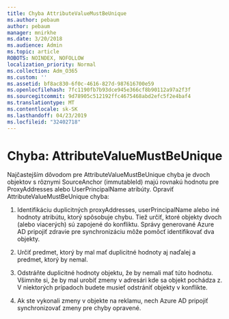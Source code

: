 ```yaml
---
title: Chyba AttributeValueMustBeUnique
ms.author: pebaum
author: pebaum
manager: mnirkhe
ms.date: 3/20/2018
ms.audience: Admin
ms.topic: article
ROBOTS: NOINDEX, NOFOLLOW
localization_priority: Normal
ms.collection: Adm_O365
ms.custom: ''
ms.assetid: bf8ac830-6f0c-4616-827d-987616700e59
ms.openlocfilehash: 7fc1190fb7b93dce945e366cf8b90112a97a2f3f
ms.sourcegitcommit: 9d78905c512192ffc4675468abd2efc5f2e4baf4
ms.translationtype: MT
ms.contentlocale: sk-SK
ms.lasthandoff: 04/23/2019
ms.locfileid: "32402718"
---
```

# <a name="error-attributevaluemustbeunique"></a>Chyba: AttributeValueMustBeUnique

Najčastejším dôvodom pre AttributeValueMustBeUnique chyba je dvoch objektov s rôznymi SourceAnchor (immutableId) majú rovnakú hodnotu pre ProxyAddresses alebo UserPrincipalName atribúty. Opraviť AttributeValueMustBeUnique chyba:
  
1. Identifikáciu duplicitných proxyAddresses, userPrincipalName alebo iné hodnoty atribútu, ktorý spôsobuje chybu. Tiež určiť, ktoré objekty dvoch (alebo viacerých) sú zapojené do konfliktu. Správy generované Azure AD pripojiť zdravie pre synchronizáciu môže pomôcť identifikovať dva objekty.
    
2. Určiť predmet, ktorý by mal mať duplicitné hodnoty aj naďalej a predmet, ktorý by nemal.
    
3. Odstráňte duplicitné hodnoty objektu, že by nemali mať túto hodnotu. Všimnite si, že by mal urobiť zmeny v adresári kde sa objekt pochádza z. V niektorých prípadoch budete musieť odstrániť objekty v konflikte.
    
4. Ak ste vykonali zmeny v objekte na reklamu, nech Azure AD pripojiť synchronizovať zmeny pre chyby opravené.
    

